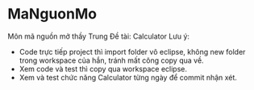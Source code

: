 # MaNguonMo
Môn mã nguồn mở thầy Trung
Đề tài:
  Calculator
Lưu ý:
  - Code trực tiếp project thì import folder vô eclipse, không new folder trong workspace của hắn, tránh mất công copy qua về.
  - Xem code và test thì copy qua workspace eclipse.
  - Xem và test chức năng Calculator từng ngày để commit nhận xét.
